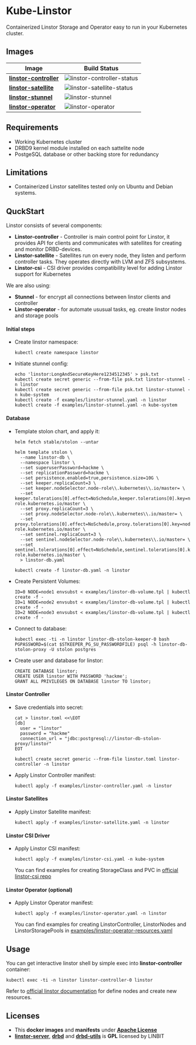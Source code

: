 # Kube-Linstor

Containerized Linstor Storage and Operator easy to run in your Kubernetes cluster.

## Images


| Image                    | Build Status                 |
|--------------------------|------------------------------|
| **[linstor-controller]** | ![linstor-controller-status] |
| **[linstor-satellite]**  | ![linstor-satellite-status]  |
| **[linstor-stunnel]**    | ![linstor-stunnel]           |
| **[linstor-operator]**   | ![linstor-operator]          |

[linstor-controller]: dockerfiles/linstor-controller/Dockerfile
[linstor-controller-status]: https://img.shields.io/docker/build/kvaps/linstor-controller.svg
[linstor-satellite]: dockerfiles/linstor-controller/Dockerfile
[linstor-satellite-status]: https://img.shields.io/docker/build/kvaps/linstor-satellite.svg
[linstor-stunnel]: dockerfiles/linstor-stunnel/Dockerfile
[linstor-stunnel-status]: https://img.shields.io/docker/build/kvaps/linstor-stunnel.svg
[linstor-operator]: dockerfiles/linstor-operator/Dockerfile
[linstor-operator-status]: https://img.shields.io/docker/build/kvaps/linstor-operator.svg

## Requirements

* Working Kubernetes cluster
* DRBD9 kernel module installed on each sattelite node
* PostgeSQL database or other backing store for redundancy

## Limitations

* Containerized Linstor satellites tested only on Ubuntu and Debian systems.

## QuckStart

Linstor consists of several components:

* **Linstor-controller** - Controller is main control point for Linstor, it provides API for clients and communicates with satellites for creating and monitor DRBD-devices.
* **Linstor-satellite** - Satellites run on every node, they listen and perform controller tasks. They operates directly with LVM and ZFS subsystems.
* **Linstor-csi** - CSI driver provides compatibility level for adding Linstor support for Kubernetes

We are also using:

* **Stunnel** - for encrypt all connections between linstor clients and controller
* **Linstor-operator** - for automate ususual tasks, eg. create linstor nodes and storage pools


#### Initial steps

* Create linstor namespace:

  ```
  kubectl create namespace linstor
  ```

* Initiate stunnel config:

  ```
  echo 'linstor:LongAndSecureKeyHere1234512345' > psk.txt
  kubectl create secret generic --from-file psk.txt linstor-stunnel -n linstor
  kubectl create secret generic --from-file psk.txt linstor-stunnel -n kube-system
  kubectl create -f examples/linstor-stunnel.yaml -n linstor
  kubectl create -f examples/linstor-stunnel.yaml -n kube-system
  ```

#### Database

* Template stolon chart, and apply it:

  ```
  helm fetch stable/stolon --untar
  
  helm template stolon \
    --name linstor-db \
    --namespace linstor \
    --set superuserPassword=hackme \
    --set replicationPassword=hackme \
    --set persistence.enabled=true,persistence.size=10G \
    --set keeper.replicaCount=3 \
    --set keeper.nodeSelector.node-role\\.kubernetes\\.io/master= \
    --set keeper.tolerations[0].effect=NoSchedule,keeper.tolerations[0].key=node-role.kubernetes.io/master \
    --set proxy.replicaCount=3 \
    --set proxy.nodeSelector.node-role\\.kubernetes\\.io/master= \
    --set proxy.tolerations[0].effect=NoSchedule,proxy.tolerations[0].key=node-role.kubernetes.io/master \
    --set sentinel.replicaCount=3 \
    --set sentinel.nodeSelector.node-role\\.kubernetes\\.io/master= \
    --set sentinel.tolerations[0].effect=NoSchedule,sentinel.tolerations[0].key=node-role.kubernetes.io/master \
    > linstor-db.yaml
  
  kubectl create -f linstor-db.yaml -n linstor
  ```

* Create Persistent Volumes:
  ```
  ID=0 NODE=node1 envsubst < examples/linstor-db-volume.tpl | kubectl create -f -
  ID=1 NODE=node2 envsubst < examples/linstor-db-volume.tpl | kubectl create -f -
  ID=2 NODE=node3 envsubst < examples/linstor-db-volume.tpl | kubectl create -f -
  ```

* Connect to database:
  ```
  kubectl exec -ti -n linstor linstor-db-stolon-keeper-0 bash
  PGPASSWORD=$(cat $STKEEPER_PG_SU_PASSWORDFILE) psql -h linstor-db-stolon-proxy -U stolon postgres
  ```
  
* Create user and database for linstor:
  ```
  CREATE DATABASE linstor;
  CREATE USER linstor WITH PASSWORD 'hackme';
  GRANT ALL PRIVILEGES ON DATABASE linstor TO linstor;
  ```

#### Linstor Controller

* Save credentials into secret:
  ```
  cat > linstor.toml <<\EOT
  [db]
    user = "linstor"
    password = "hackme"
    connection_url = "jdbc:postgresql://linstor-db-stolon-proxy/linstor"
  EOT
  
  kubectl create secret generic --from-file linstor.toml linstor-controller -n linstor
  ```
  
* Apply Linstor Controller manifest:
  ```
  kubectl apply -f examples/linstor-controller.yaml -n linstor
  ```

#### Linstor Satellites

* Apply Linstor Satellite manifest:

  ```
  kubectl apply -f examples/linstor-satellite.yaml -n linstor
  ```

#### Linstor CSI Driver

* Apply Linstor CSI manifest:

  ```
  kubectl apply -f examples/linstor-csi.yaml -n kube-system
  ```

  You can find examples for creating StorageClass and PVC in [official linstor-csi repo](https://github.com/LINBIT/linstor-csi/tree/master/examples/k8s)

#### Linstor Operator (optional)

* Apply Linstor Operator manifest:

  ```
  kubectl apply -f examples/linstor-operator.yaml -n linstor
  ```
  
  You can find examples for creating LinstorController, LinstorNodes and LinstorStoragePools in [examples/linstor-operator-resources.yaml](examples/linstor-operator-resources.yaml)

## Usage

You can get interactive linstor shell by simple exec into **linstor-controller** container:

```
kubectl exec -ti -n linstor linstor-controller-0 linstor
```

Refer to [official linstor documentation](https://docs.linbit.com/linbit-docs/) for define nodes and create new resources.

## Licenses

* This **docker images** and **manifests** under **[Apache License](LICENSE)**
* **[linstor-server]**, **[drbd]** and **[drbd-utils]** is **GPL** licensed by LINBIT

[linstor-server]: https://github.com/LINBIT/linstor-server/blob/master/COPYING
[drbd]: https://github.com/LINBIT/drbd-9.0/blob/master/COPY
[drbd-utils]: https://github.com/LINBIT/drbd-utils/blob/master/COPYING

